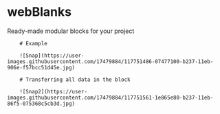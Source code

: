 # webBlanks
Ready-made modular blocks for your project

        # Example

        ![Snap](https://user-images.githubusercontent.com/17479884/117751486-07477100-b237-11eb-906e-f57bcc51d45e.jpg)

        # Transferring all data in the block

        ![Snap2](https://user-images.githubusercontent.com/17479884/117751561-1e865e80-b237-11eb-86f5-075368c5cb3d.jpg)


